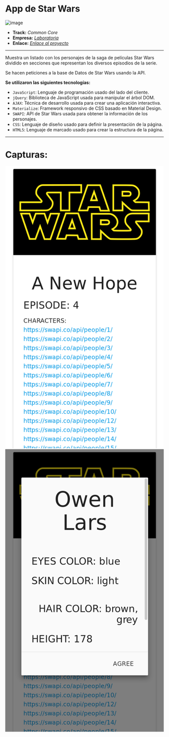 # App de Star Wars

![image](https://user-images.githubusercontent.com/32879152/38644110-1110a1f2-3da5-11e8-8d84-5c3c3c0d4ff4.png)

* **Track:** _Common Core_
* **Empresa:** _[Laboratoria](http://www.laboratoria.la/)_
* **Enlace:** _[Enlace al proyecto](https://superliza.github.io/swapi/)_

---

Muestra un listado con los personajes de la saga de películas Star Wars dividido en secciones que representan los diversos episodios de la serie.

Se hacen peticiones a la base de Datos de Star Wars usando la API.

**Se utilizaron las siguientes tecnologías:**

* `JavaScript`: Lenguaje de programación usado del lado del cliente.
* `jQuery`: Biblioteca de JavaScript usada para manipular el árbol DOM.
* `AJAX`: Técnica de desarrollo usada para crear una aplicación interactiva.
* `Materialize`: Framework responsivo de CSS basado en Material Design.
* `SWAPI`: API de Star Wars usada para obtener la información de los personajes.
* `CSS`: Lenguaje de diseño usado para definir la presentación de la página.
* `HTML5`: Lenguaje de marcado usado para crear la estructura de la página.

---

# Capturas:

![Captura 1](assets/images/screenshot-1.png)
![Captura 2](assets/images/screenshot-2.png)
